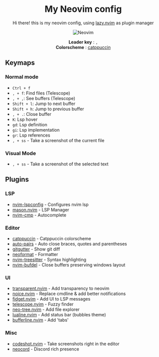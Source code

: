 <div align="center">

# My Neovim config

Hi there! this is my neovim config, using [lazy.nvim](https://github.com/folke/lazy.nvim) as plugin manager

![Neovim](https://img.shields.io/badge/NeoVim-%2357A143.svg?&style=for-the-badge&logo=neovim&logoColor=white)

**Leader key** : `,` <br>
**Colorscheme** : [catppuccin](https://github.com/catppuccin/nvim) <br>

</div>

## Keymaps

### Normal mode
- `Ctrl + f`
- `, + f`: Find files (Telescope)
- `, + ,`: See buffers (Telescope)
- `Shift + l`: Jump to next buffer
- `Shift + h`: Jump to previous buffer
- `, + .`: Close buffer
- `K`: Lsp hover
- `gd`: Lsp definition
- `gi`: Lsp implementation
- `gr`: Lsp references
- `, + ss` - Take a screenshot of the current file

### Visual Mode
- `, + ss` - Take a screenshot of the selected text

## Plugins

### LSP
- [nvim-lspconfig](https://github.com/neovim/nvim-lspconfig) - Configures nvim lsp
- [mason.nvim](https://github.com/williamboman/mason.nvim) - LSP Manager
- [nvim-cmp](https://github.com/hrsh7th/nvim-cmp) - Autocomplete 

### Editor
- [catppuccin](https://github.com/catppuccin/nvim) - Catppuccin colorscheme
- [auto-pairs](https://github.com/jiangmiao/auto-pairs) - Auto close braces, quotes and parentheses
- [gitgutter](https://github.com/airblade/vim-gitgutter) - Show git diff
- [neoformat](https://github.com/sbdchd/neoformat) - Formatter
- [nvim-treesitter](https://github.com/nvim-treesitter/nvim-treesitter) - Syntax highlighting
- [nvim-bufdel](https://github.com/ojroques/nvim-bufdel) - Close buffers preserving windows layout

### UI
- [transparent.nvim](https://github.com/xiyaowong/transparent.nvim) - Add transparency to neovim
- [noice.nvim](https://github.com/folke/noice.nvim) - Replace cmdline & add better notifications
- [fidget.nvim](https://github.com/j-hui/fidget.nvim) - Add UI to LSP messages
- [telescope.nvim](https://github.com/nvim-telescope/telescope.nvim) - Fuzzy finder
- [neo-tree.nvim](https://github.com/nvim-neo-tree/neo-tree.nvim) - Add file explorer
- [lualine.nvim](https://github.com/nvim-lualine/lualine.nvim) - Add status bar (bubbles theme)
- [bufferline.nvim](https://github.com/akinsho/bufferline.nvim) - Add 'tabs' 

### Misc
- [codeshot.nvim](https://github.com/SergioRibera/codeshot.nvim) - Take screenshots right in the editor 
- [neocord](https://github.com/IogaMaster/neocord) - Discord rich presence

